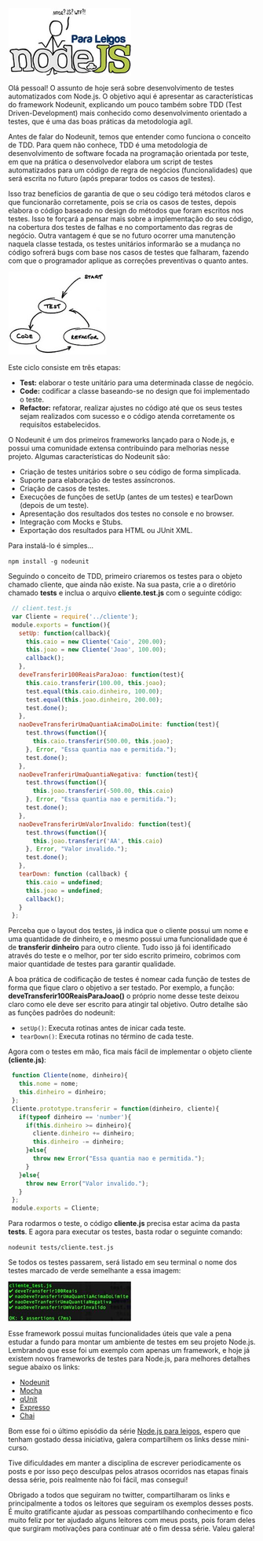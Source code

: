 ![Curso de Node.js](/images/nodejs-para-leigos.jpg "Curso de Node.js")

Olá pessoal! O assunto de hoje será sobre desenvolvimento de testes automatizados com Node.js. O objetivo aqui é apresentar as características do framework Nodeunit, explicando um pouco também sobre TDD (Test Driven-Development) mais conhecido como desenvolvimento orientado a testes, que é uma das boas práticas da metodologia agíl.

Antes de falar do Nodeunit, temos que entender como funciona o conceito de TDD. Para quem não conhece, TDD é uma metodologia de desenvolvimento de software focada na programação orientada por teste, em que na prática o desenvolvedor elabora um script de testes automatizados para um código de regra de negócios (funcionalidades) que será escrita no futuro (após preparar todos os casos de testes).

Isso traz benefícios de garantia de que o seu código terá métodos claros e que funcionarão corretamente, pois se cria os casos de testes, depois elabora o código baseado no design do métodos que foram escritos nos testes. Isso te forçará a pensar mais sobre a implementação do seu código, na cobertura dos testes de falhas e no comportamento das regras de negócio. Outra vantagem é que se no futuro ocorrer uma manutenção naquela classe testada, os testes unitários informarão se a mudança no código sofrerá bugs com base nos casos de testes que falharam, fazendo com que o programador aplique as correções preventivas o quanto antes.

![Ciclo de desenvolvimento do TDD](/images/ciclo-do-tdd.jpg "Ciclo de desenvolvimento do TDD")

Este ciclo consiste em três etapas:

*   **Test:** elaborar o teste unitário para uma determinada classe de negócio.
*   **Code:** codificar a classe baseando-se no design que foi implementado o teste.
*   **Refactor:** refatorar, realizar ajustes no código até que os seus testes sejam realizados com sucesso e o código atenda corretamente os requisítos estabelecidos.

O Nodeunit é um dos primeiros frameworks lançado para o Node.js, e possui uma comunidade extensa contribuindo para melhorias nesse projeto. Algumas características do Nodeunit são:

*   Criação de testes unitários sobre o seu código de forma simplicada.
*   Suporte para elaboração de testes assíncronos.
*   Criação de casos de testes.
*   Execuções de funções de setUp (antes de um testes) e tearDown (depois de um teste).
*   Apresentação dos resultados dos testes no console e no browser.
*   Integração com Mocks e Stubs.
*   Exportação dos resultados para HTML ou JUnit XML.

Para instalá-lo é simples...

`npm install -g nodeunit`

Seguindo o conceito de TDD, primeiro criaremos os testes para o objeto chamado cliente, que ainda não existe. Na sua pasta, crie a o diretório chamado **tests** e inclua o arquivo **cliente.test.js** com o seguinte código:

``` javascript
 // client.test.js
 var Cliente = require('../cliente');
 module.exports = function(){
   setUp: function(callback){
     this.caio = new Cliente('Caio', 200.00);
     this.joao = new Cliente('Joao', 100.00);
     callback();
   },
   deveTransferir100ReaisParaJoao: function(test){
     this.caio.transferir(100.00, this.joao);
     test.equal(this.caio.dinheiro, 100.00);
     test.equal(this.joao.dinheiro, 200.00);
     test.done();
   },
   naoDeveTransferirUmaQuantiaAcimaDoLimite: function(test){
     test.throws(function(){
       this.caio.transferir(500.00, this.joao);
     }, Error, "Essa quantia nao e permitida.");
     test.done();
   },
   naoDeveTranferirUmaQuantiaNegativa: function(test){
     test.throws(function(){
       this.joao.transferir(-500.00, this.caio)
     }, Error, "Essa quantia nao e permitida.");
     test.done();
   },
   naoDeveTransferirUmValorInvalido: function(test){
     test.throws(function(){
       this.joao.transferir('AA', this.caio)
     }, Error, "Valor invalido.");
     test.done();
   },
   tearDown: function (callback) {
     this.caio = undefined;
     this.joao = undefined;
     callback();
   }
 };
``` 

Perceba que o layout dos testes, já indica que o cliente possui um nome e uma quantidade de dinheiro, e o mesmo possui uma funcionalidade que é de **transferir dinheiro** para outro cliente. Tudo isso já foi identificado através do teste e o melhor, por ter sido escrito primeiro, cobrimos com maior quantidade de testes para garantir qualidade.

A boa prática de codificação de testes é nomear cada função de testes de forma que fique claro o objetivo a ser testado. Por exemplo, a função: **deveTransferir100ReaisParaJoao()** o próprio nome desse teste deixou claro como ele deve ser escrito para atingir tal objetivo. Outro detalhe são as funções padrões do nodeunit:

*   `setUp()`: Executa rotinas antes de inicar cada teste.
*   `tearDown()`: Executa rotinas no término de cada teste.

Agora com o testes em mão, fica mais fácil de implementar o objeto cliente **(cliente.js)**:

``` javascript
 function Cliente(nome, dinheiro){
   this.nome = nome;
   this.dinheiro = dinheiro;
 };
 Cliente.prototype.transferir = function(dinheiro, cliente){
   if(typeof dinheiro == 'number'){
     if(this.dinheiro >= dinheiro){
       cliente.dinheiro += dinheiro;
       this.dinheiro -= dinheiro;
     }else{
       throw new Error("Essa quantia nao e permitida.");
     }
   }else{
     throw new Error("Valor invalido.");
   }
 };
 module.exports = Cliente;
``` 

Para rodarmos o teste, o código **cliente.js** precisa estar acima da pasta **tests**. E agora para executar os testes, basta rodar o seguinte comando:

`nodeunit tests/cliente.test.js`

Se todos os testes passarem, será listado em seu terminal o nome dos testes marcado de verde semelhante a essa imagem:

[![Caso de sucesso nos testes](/images/tdd-caso-de-sucesso-small.jpg "Caso de sucesso nos testes")](/images/tdd-caso-de-sucesso.jpg "Caso de sucesso nos testes")

Esse framework possui muitas funcionalidades úteis que vale a pena estudar a fundo para montar um ambiente de testes em seu projeto Node.js. Lembrando que esse foi um exemplo com apenas um framework, e hoje já existem novos frameworks de testes para Node.js, para melhores detalhes segue abaixo os links:

*   [Nodeunit](https://github.com/caolan/nodeunit)
*   [Mocha](https://github.com/visionmedia/mocha "Github do Mocha")
*   [qUnit](https://github.com/kof/node-qunit "Github do qUnit")
*   [Expresso](http://visionmedia.github.com/expresso/ "Github do Expresso")
*   [Chai](http://chaijs.com/ "Github do Chai")

Bom esse foi o último episódio da série [Node.js para leigos](/nodejs "Node.js para leigos"), espero que tenham gostado dessa iniciativa, galera compartilhem os links desse mini-curso.

Tive dificuldades em manter a disciplina de escrever periodicamente os posts e por isso peço desculpas pelos atrasos ocorridos nas etapas finais dessa série, pois realmente não foi fácil, mas consegui!

Obrigado a todos que seguiram no twitter, compartilharam os links e principalmente a todos os leitores que seguiram os exemplos desses posts. É muito gratificante ajudar as pessoas compartilhando conhecimento e fico muito feliz por ter ajudado alguns leitores com meus posts, pois foram deles que surgiram motivações para continuar até o fim dessa série. Valeu galera!